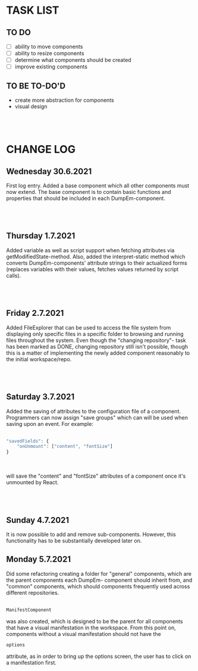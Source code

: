 # TASK LIST
## TO DO
- [ ] ability to move components
- [ ] ability to resize components
- [ ] determine what components should be created
- [ ] improve existing components

## TO BE TO-DO'D
+ create more abstraction for components
+ visual design
<br></br>
<br></br>

# CHANGE LOG

## Wednesday 30.6.2021
First log entry. Added a base component which all other components must now extend.
The base component is to contain basic functions and properties that should be included in each DumpEm-component.
<br></br>
<br></br>

## Thursday 1.7.2021
Added variable as well as script support when fetching attributes via getModifiedState-method.
Also, added the interpret-static method which converts DumpEm-components' attribute strings to their actualized
forms (replaces variables with their values, fetches values returned by script calls).
<br></br>
<br></br>

## Friday 2.7.2021
Added FileExplorer that can be used to access the file system from displaying only specific files in a specific
folder to browsing and running files throughout the system. Even though the "changing repository"- task has been
marked as DONE, changing repository still isn't possible, though this is a matter of implementing the newly added
component reasonably to the initial workspace/repo.
<br></br>
<br></br>

## Saturday 3.7.2021
Added the saving of attributes to the configuration file of a component. Programmers can now assign "save groups"
which can will be used when saving upon an event. For example: <br></br>
```javascript
"savedFields": {
    "onUnmount": ["content", "fontSize"]
}
```
<br></br>
will save the "content" and "fontSize" attributes of a component once it's unmounted by React.
<br></br>
<br></br>

## Sunday 4.7.2021
It is now possible to add and remove sub-components. However, this functionality has to be substantially developed
later on.

## Monday 5.7.2021
Did some refactoring creating a folder for "general" components, which are the parent components each DumpEm-
component should inherit from, and "common" components, which should components frequently used across different
repositories.<br></br>
```javascript
ManifestComponent
```
was also created, which is designed to be the parent for all components that have a visual manifestation in the
workspace. From this point on, components without a visual manifestation should not have the
```javascript
options
```
attribute, as in order to bring up the options screen, the user has to click on a manifestation first.
